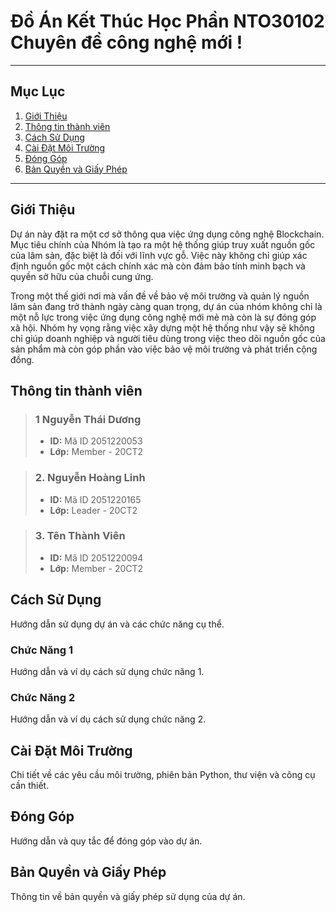 # Đồ Án Kết Thúc Học Phần NTO30102 Chuyên đề công nghệ mới !

***

## Mục Lục

1. [Giới Thiệu](#giới-thiệu)
2. [Thông tin thành viên](#Thông-tin-thành-viên)
3. [Cách Sử Dụng](#cách-sử-dụng)
4. [Cài Đặt Môi Trường](#cài-đặt-môi-trường)
5. [Đóng Góp](#đóng-góp)
6. [Bản Quyền và Giấy Phép](#bản-quyền-và-giấy-phép)

***

## Giới Thiệu

Dự án này đặt ra một cơ sở thông qua việc ứng dụng công nghệ Blockchain. Mục tiêu chính của Nhóm là tạo ra một hệ thống giúp truy xuất nguồn gốc của lâm sản, đặc biệt là đối với lĩnh vực gỗ. Việc này không chỉ giúp xác định nguồn gốc một cách chính xác mà còn đảm bảo tính minh bạch và quyền sở hữu của chuỗi cung ứng.

Trong một thế giới nơi mà vấn đề về bảo vệ môi trường và quản lý nguồn lâm sản đang trở thành ngày càng quan trọng, dự án của nhóm không chỉ là một nỗ lực trong việc ứng dụng công nghệ mới mẻ mà còn là sự đóng góp xã hội. Nhóm hy vọng rằng việc xây dựng một hệ thống như vậy sẽ không chỉ giúp doanh nghiệp và người tiêu dùng trong việc theo dõi nguồn gốc của sản phẩm mà còn góp phần vào việc bảo vệ môi trường và phát triển cộng đồng.

## Thông tin thành viên
>### 1 Nguyễn Thái Dương 
   >- **ID:** Mã ID 2051220053
   >- **Lớp:** Member - 20CT2

>### 2. Nguyễn Hoàng Linh 
   >- **ID:** Mã ID 2051220165
   >- **Lớp:** Leader - 20CT2

>### 3. Tên Thành Viên 
   >- **ID:** Mã ID 2051220094
   >- **Lớp:** Member - 20CT2

## Cách Sử Dụng

Hướng dẫn sử dụng dự án và các chức năng cụ thể.

### Chức Năng 1

Hướng dẫn và ví dụ cách sử dụng chức năng 1.

### Chức Năng 2

Hướng dẫn và ví dụ cách sử dụng chức năng 2.

## Cài Đặt Môi Trường

Chi tiết về các yêu cầu môi trường, phiên bản Python, thư viện và công cụ cần thiết.

## Đóng Góp

Hướng dẫn và quy tắc để đóng góp vào dự án.

## Bản Quyền và Giấy Phép

Thông tin về bản quyền và giấy phép sử dụng của dự án.

